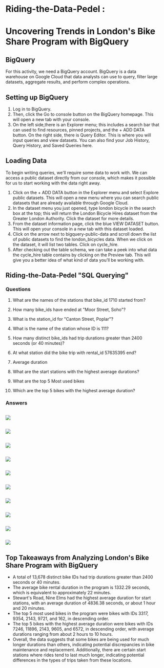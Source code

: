 # Riding-the-Data-Pedel :
# Uncovering Trends in London's Bike Share Program with BigQuery

## BigQuery

For this activity, we need a BigQuery account.
BigQuery is a data warehouse on Google Cloud that data analysts can use to query, filter large datasets, aggregate results, and perform complex operations. 

## Setting up BigQuery

1. Log in to BigQuery. 
2. Then, click the Go to console button on the BigQuery homepage. This will open a new tab with your console.
3. On the left side,there is an Explorer menu; this includes a search bar that can used to find resources, pinned projects, and the + ADD DATA button. On the right side,  there is Query Editor. This is where you will input queries and view datasets. You can also find your Job History, Query History, and Saved Queries here. 
 
## Loading Data
To begin writing queries, we'll require some data to work with. We can access a public dataset directly from our console, which makes it possible for us to start working with the data right away.

1. Click on the + ADD DATA button in the Explorer menu and select Explore public datasets. This will open a new menu where you can search public datasets that are already available through Google Cloud. 
2. In the dataset menu you just opened, type london bicycle in the search box at the top; this will return the London Bicycle Hires dataset from the Greater London Authority. Click the dataset for more details.
3. From the dataset information page, click the blue VIEW DATASET button. This will open your console in a new tab with this dataset loaded. 
4. Click on the arrow next to bigquery-public-data and scroll down the list of public datasets to find the london_bicycles data. When we click on the dataset, it will list two tables. Click on cycle_hire.
5. After checking out the table schema, we can take a peek into what data the cycle_hire table contains by clicking on the Preview tab. This will give you a better idea of what kind of data you’ll be working with.

## Riding-the-Data-Pedel "SQL Querying"
### Questions

1. What are the names of the stations that bike_id 1710 started from?

2. How many bike_ids have ended at "Moor Street, Soho"?

3. What is the station_id for "Canton Street, Poplar"?

4. What is the name of the station whose ID is 111?

5. How many distinct bike_ids had trip durations greater than 2400 seconds (or 40 minutes)?

6. At what station did the bike trip with rental_id 57635395 end?

7. Average duration 

8. What are the start stations with the highest average durations?

9. What are the top 5 Most used bikes

10. Which are the top 5 bikes with the highest average duration?

### Answers

<kbd>  ![](images/1.PNG)  </kbd>
---------------------------------

<kbd>  ![](images/2.PNG)  </kbd>
---------------------------------

<kbd>  ![](images/3.PNG)  </kbd>
---------------------------------

<kbd>  ![](images/4.PNG)  </kbd>
---------------------------------

<kbd>  ![](images/5.PNG)  </kbd>
---------------------------------

<kbd>  ![](images/6.PNG)  </kbd>
---------------------------------

<kbd>  ![](images/7.PNG)  </kbd>
---------------------------------

<kbd>  ![](images/8.PNG)  </kbd>
---------------------------------

<kbd>  ![](images/9.PNG)  </kbd>
---------------------------------

<kbd>  ![](images/10.PNG)  </kbd>
---------------------------------

## Top Takeaways from Analyzing London's Bike Share Program with BigQuery

* A total of 13,678 distinct bike IDs had trip durations greater than 2400 seconds or 40 minutes.
* The average bike rental duration in the program is 1332.29 seconds, which is equivalent to approximately 22 minutes.
* Stewart's Road, Nine Elms had the highest average duration for start stations, with an average duration of 4836.38 seconds, or about 1 hour and 20 minutes.
* The top 5 most used bikes in the program were bikes with IDs 3317, 9354, 2143, 9721, and 162, in descending order.
* The top 5 bikes with the highest average duration were bikes with IDs 7246, 11896, 2143, 9605, and 6572, in descending order, with average durations ranging from about 2 hours to 10 hours.
* Overall, the data suggests that some bikes are being used for much longer durations than others, indicating potential discrepancies in bike maintenance and replacement. Additionally, there are certain start stations where rides tend to last much longer, indicating potential differences in the types of trips taken from these locations.
